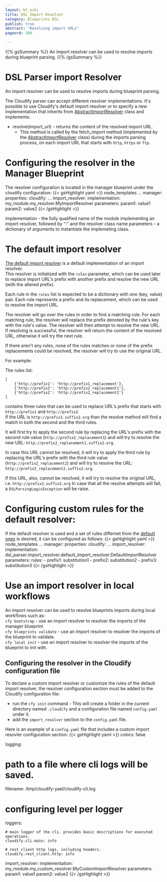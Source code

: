 ```yaml
---
layout: bt_wiki
title: DSL Import Resolver
category: Blueprints DSL
publish: true
abstract: "Resolving import URLs"
pageord: 300

---
```

{{% gsSummary %}}
An import resolver can be used to resolve imports during blueprint parsing.
{{% /gsSummary %}}

# DSL Parser import Resolver

An import resolver can be used to resolve imports during blueprint parsing.

The Cloudify parser can accept different resolver implementations.
It's possible to use Cloudify's default import resolver or to specify a new implementation that inherits from [AbstractImportResolver](https://github.com/cloudify-cosmo/cloudify-dsl-parser/blob/master/dsl_parser/import_resolver/abstract_import_resolver.py#L23)
class and implements:

* resolve(import_url) - returns the content of the resolved import URL.
	* This method is called by the fetch_import method (implemented by the [AbstractImportResolver](https://github.com/cloudify-cosmo/cloudify-dsl-parser/blob/master/dsl_parser/import_resolver/abstract_import_resolver.py#L23)
	class) during the imports parsing process, on each import URL that starts with `http`, `https` or `ftp`.

# Configuring the resolver in the Manager Blueprint
The resolver configuration is located in the manager blueprint under the cloudify configuration:
{{< gsHighlight  yaml  >}}
node_templates
	...
	manager:
		properties:
			cloudify:
			...
			import_resolver:
				implementation: my_module.my_resolver:MyImportResolver
				parameters:
					param1: value1
					param2: value2
{{< /gsHighlight >}}


implementation - the fully qualified name of the module implementing an import resolver, followed by “:” and the resolver class name
parameters - a dictionary of arguments to instantiate the implemeting class.

# The default import resolver

[The default import resolver](https://github.com/cloudify-cosmo/cloudify-dsl-parser/blob/master/dsl_parser/import_resolver/default_import_resolver.py#L28)
is a default implementation of an import resolver.
<br>This resolver is initialized with the ``rules`` parameter, which can be used later to replace import URL's prefix with another prefix
and resolve the new URL (with the altered prefix).

Each rule in the ``rules`` list is expected to be
a dictionary with one (key, value) pair.
Each rule represents a prefix and its replacement, which can be used to resolve the import URL.

The resolver will go over the rules in order to find a matching rule. 
For each matching rule, the resolver will replace the prefix denoted by the rule's key with the rule's value. 
The resolver will then attempt to resolve the new URL.
If resolving is successful, the resolver will return the content of the resolved URL, otherwise it will try the next rule.

If there aren't any rules, none of the rules matches or
none of the prefix replacements could be resolved,
the resolver will try to use the original URL.

For example:

The rules list:

	[
		{'http://prefix1': 'http://prefix1_replacement'},
    	{'http://prefix2': 'http://prefix2_replacement1'},
    	{'http://prefix2': 'http://prefix2_replacement2'}
	]
contains three rules that can be used to replace URL's prefix that starts with `http://prefix1` and `http://prefix2`.
<br>If the URL is `http://prefix2.suffix2.org` than the resolve method will find a match in both the second and the third rules.

It will first try to apply the second rule by replacing the URL's prefix with the second rule value (`http://prefix2_replacement1`)
and will try to resolve the new URL: `http://prefix2_replacement1.suffix2.org`.

In case this URL cannot be resolved, it will try to apply the third rule by replacing the URL's prefix with the third rule value
(`http://prefix2_replacement2`) and will try to resolve the URL: `http://prefix2_replacement2.suffix2.org`.

If this URL, also, cannot be resolved, it will try to resolve the original URL, i.e. `http://prefix2.suffix2.org`
In case that all the resolve attempts will fail, a `DSLParsingLogicException` will be raise.

# Configuring custom rules for the default resolver:
If the default resolver is used and a set of rules differnet from the [default ones](https://github.com/cloudify-cosmo/cloudify-dsl-parser/blob/master/dsl_parser/import_resolver/default_import_resolver.py#L20) is desired, it can be configured as follows:
{{< gsHighlight  yaml  >}}
node_templates
	...
	manager:
		properties:
			cloudify:
				...
				import_resolver:
					implementation: dsl_parser.import_resolver.default_import_resolver:DefaultImportResolver
					parameters:
						rules:
							- prefix1: substitution1
							- prefix2: substitution2
							- prefix3: substitution3
{{< /gsHighlight >}}

# Use an import resolver in local workflows
An import resolver can be used to resolve blueprints imports during local workflows such as:
<br>`cfy bootstrap` - use an import resolver to resolver the imports of the manager blueprint.
<br>`cfy blueprints validate` -  use an import resolver to resolver the imports of the blueprint to validate.
<br>`cfy local init` - use an import resolver to resolver the imports of the blueprint to init with.

## Configuring the resolver in the Cloudify configuration file
To declare a custom import resolver or customize the rules of the default import resolver, the resolver configuration section must be added to the Cloudify configuration file:

- run the `cfy init` command - This will create a folder in the current directory named `.cloudify` and a configuration file named `config.yaml` under it.
- add the `import_resolver` section to the `config.yaml` file.

Here is an example of a `config.yaml` file that includes a custom import resovler configuration section:
{{< gsHighlight  yaml  >}}
colors: false

logging:

  # path to a file where cli logs will be saved.
  filename: /tmp/cloudify-yael/cloudify-cli.log

  # configuring level per logger
  loggers:

    # main logger of the cli. provides basic descriptions for executed operations.
    cloudify.cli.main: info

    # rest client http logs, including headers.
    cloudify.rest_client.http: info

import_resolver: 
    implementation: my_module.my_custom_resolver:MyCustomImportResolver 
    parameters: 
        param1: value1 
        param2: value2
{{< /gsHighlight >}}

